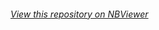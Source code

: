 ###### [View this repository on NBViewer](http://nbviewer.jupyter.org/github/arunjvarghese/SI760-Language-and-Information/tree/master/Resource%20report/)

